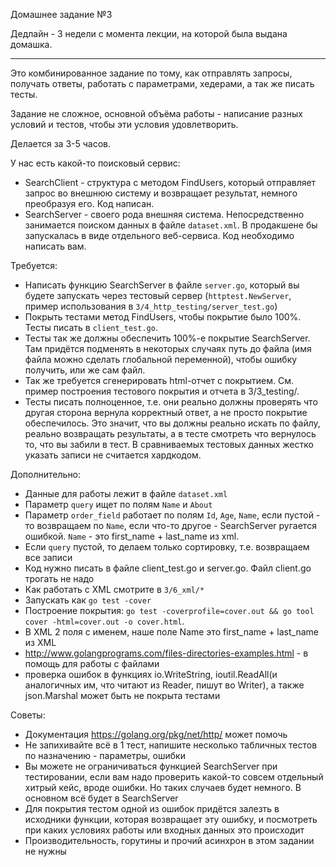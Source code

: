 Домашнее задание №3

Дедлайн - 3 недели с момента лекции, на которой была выдана домашка.

---------

Это комбинированное задание по тому, как отправлять запросы, получать ответы, работать с параметрами, хедерами, а так же писать тесты.

Задание не сложное, основной объёма работы - написание разных условий и тестов, чтобы эти условия удовлетворить.

Делается за 3-5 часов.

У нас есть какой-то поисковый сервис:
* SearchClient - структура с методом FindUsers, который отправляет запрос во внешнюю систему и возвращает результат, немного преобразуя его. Код написан.
* SearchServer - своего рода внешняя система. Непосредственно занимается поиском данных в файле `dataset.xml`. В продакшене бы запускалась в виде отдельного веб-сервиса. Код необходимо написать вам.

Требуется:
* Написать функцию SearchServer в файле `server.go`, который вы будете запускать через тестовый сервер (`httptest.NewServer`, пример использования в `3/4_http_testing/server_test.go`)
* Покрыть тестами метод FindUsers, чтобы покрытие было 100%. Тесты писать в `client_test.go`.
* Тесты так же должны обеспечить 100%-е покрытие SearchServer. Там придётся подменять в некоторых случаях путь до файла (имя файла можно сделать глобальной переменной), чтобы ошибку получить, или же сам файл.
* Так же требуется сгенерировать html-отчет с покрытием. См. пример построения тестового покрытия и отчета в 3/3_testing/.
* Тесты писать полноценное, т.е. они реально должны проверять что другая сторона вернула корректный ответ, а не просто покрытие обеспечилось. Это значит, что вы должны реально искать по файлу, реально возвращать результаты, а в тесте смотреть что вернулось то, что вы забили в тест. В сравниваемых тестовых данных жестко указать записи не считается хардкодом.

Дополнительно:
* Данные для работы лежит в файле `dataset.xml`
* Параметр `query` ищет по полям `Name` и `About`
* Параметр `order_field` работает по полям `Id`, `Age`, `Name`, если пустой - то возвращаем по `Name`, если что-то другое - SearchServer ругается ошибкой. `Name` - это first_name + last_name из xml.
* Если `query` пустой, то делаем только сортировку, т.е. возвращаем все записи
* Код нужно писать в файле client_test.go и server.go. Файл client.go трогать не надо
* Как работать с XML смотрите в `3/6_xml/*`
* Запускать как `go test -cover`
* Построение покрытия: `go test -coverprofile=cover.out && go tool cover -html=cover.out -o cover.html`. 
* В XML 2 поля с именем, наше поле Name это first_name + last_name из XML
* http://www.golangprograms.com/files-directories-examples.html - в помощь для работы с файлами
* проверка ошибок в функциях io.WriteString, ioutil.ReadAll(и аналогичных им, что читают из Reader, пишут во Writer), а также json.Marshal
  может быть не покрыта тестами

Советы:
* Документация https://golang.org/pkg/net/http/ может помочь
* Не запихивайте всё в 1 тест, напишите несколько табличных тестов по назначению - параметры, ошибки
* Вы можете не ограничиваться функцией SearchServer при тестировании, если вам надо проверить какой-то совсем отдельный хитрый кейс, вроде ошибки. Но таких случаев будет немного. В основном всё будет в SearchServer
* Для покрытия тестом одной из ошибок придётся залезть в исходники функции, которая возвращает эту ошибку, и посмотреть при каких условиях работы или входных данных это происходит
* Производительность, горутины и прочий асинхрон в этом задании не нужны
